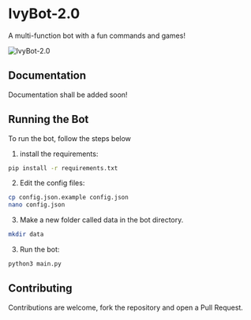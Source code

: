 # IvyBot-2.0

A multi-function bot with a fun commands and games!

![IvyBot-2.0](https://cdn.discordapp.com/avatars/982563740518068274/dfe6dd97c9d2f3e2201d320015a3c9e1.webp?size=512)

## Documentation

Documentation shall be added soon!

## Running the Bot

To run the bot, follow the steps below

1. install the requirements:
```bash
pip install -r requirements.txt
```

2. Edit the config files:
```bash
cp config.json.example config.json
nano config.json
```

3. Make a new folder called data in the bot directory.
```bash
mkdir data
```

3. Run the bot:
```bash
python3 main.py
```

## Contributing

Contributions are welcome, fork the repository and open a Pull Request.